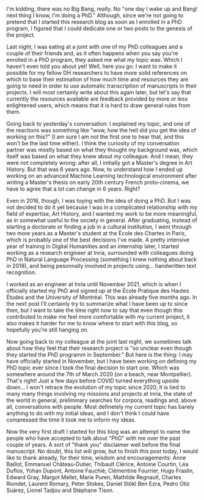 <!--
.. title: 002 - The Big Bang
.. slug: 002
.. date: 2022-03-27 21:16:13 UTC-04:00
.. tags: genesis
.. category: 
.. link: 
.. description: 
.. type: text
-->

I'm kidding, there was no Big Bang, really. No "one day I wake up and Bang! next thing I know, I'm doing a PhD." Although, since we're not going to pretend that I started this research blog as soon as I enrolled in a PhD program, I figured that I could dedicate one or two posts to the genesis of the project. 

Last night, I was eating at a joint with one of my PhD colleagues and a couple of their friends and, as it often happens when you say you're enrolled in a PhD program, they asked me what my topic was. Which I haven't even told you about yet! Well, here you go: I want to make it possible for my fellow DH researchers to have more solid references on which to base their estimation of how much time and resources they are going to need in order to use automatic transcription of manuscripts in their projects. I will most certainly write about this again later, but let's say that currently the resources available are feedback provided by more or less enlightened users, which means that it is hard to draw general rules from them.  

Going back to yesterday's conversation: I explained my topic, and one of the reactions was something like "wow, how the hell did you get the idea of working on this?" (I am sure I am not the first one to hear that, and this won't be the last time either). I think the curiosity of my conversation partner was mostly based on what they thought my background was, which itself was based on what they knew about my colleague. And I mean, they were not completely wrong: after all, I initially got a Master's degree in Art History. But that was 6 years ago. Now, to understand how I ended up working on an advanced Machine Learning technological environment after writing a Master's thesis on early 20th century French proto-cinema, we have to agree that a lot can change in 6 years. Right?  

Even in 2016, though, I was toying with the idea of doing a PhD. But I was not decided to do it yet because I was in a complicated relationship with my field of expertise, Art History, and I wanted my work to be more meaningful, as in somewhat useful to the society in general. After graduating, instead of starting a doctorate or finding a job in a cultural institution, I went through two more years as a Master's student at the École des Chartes in Paris, which is probably one of the best decisions I've made. A pretty intensive year of training in Digital Humanities and an internship later, I started working as a research engineer at Inria, surrounded with colleagues doing PhD in Natural Language Processing (something I knew nothing about back in 2018), and being pesonnally involved in projects using... handwritten text recognition.  

I worked as an engineer at Inria until November 2021, which is when I officially started my PhD and signed up at the École Pratique des Hautes Études and the University of Montréal. This was already five months ago. In the next post I'll certainly try to summarize what I have been up to since then, but I want to take the time right now to say that even though this contributed to make me feel more comfortable with my current project, it also makes it harder for me to know where to start with this blog, so hopefully you're still hanging on.  

Now going back to my colleague at the joint last night, we sometimes talk about how they feel that their research project is "so unclear even though they started the PhD programm in September." But here is the thing: I may have officially started in November, but I have been working on defining my PhD topic ever since I took the final decision to start one. Which was somewhere around the 7th of March 2020 (on a beach, near Montpellier). That's right! Just a few days before COVID turned everything upside down... I won't retrace the evolution of my topic since 2020, it is tied to many many things involving my missions and projects at Inria, the state of the world in general, preliminary searches for corpora, readings and, above all, conversations with people. Most definetely my current topic has barely anything to do with my initial ideas, and I don't think I could have compressed the time it took me to inform my ideas.  

Now the very first draft I started for this blog was an attempt to name the people who have accepted to talk about "PhD" with me over the past couple of years. A sort of "thank you" disclaimer well before the final manuscript. No doubt, this list will grow, but to finish this post today, I would like to thank already, for their time, wisdom and encouragements: Anne Baillot, Emmanuel Château-Dutier, Thibault Clérice, Antoine Courtin, Léa Duflos, Yohan Dupont, Antoine Fauchié, Clémentine Fourrier, Hugo Fraslin, Edward Gray, Margot Mellet, Marie Puren, Mathilde Regnault, Charles Riondet, Laurent Romary, Peter Stokes, Daniel Stökl Ben Ezra, Pedro Otiz Suárez, Lionel Tadjou and Stéphane Tison. 

